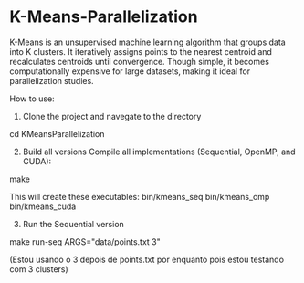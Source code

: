 # K-Means-Parallelization
K-Means is an unsupervised machine learning algorithm that groups data into K clusters. It iteratively assigns points to the nearest centroid and recalculates centroids until convergence. Though simple, it becomes computationally expensive for large datasets, making it ideal for parallelization studies.

How to use:
1. Clone the project and navegate to the directory

cd KMeansParallelization


2. Build all versions
Compile all implementations (Sequential, OpenMP, and CUDA):

make 

This will create these executables:
bin/kmeans_seq
bin/kmeans_omp
bin/kmeans_cuda

3. Run the Sequential version

make run-seq ARGS="data/points.txt 3"

(Estou usando o 3 depois de points.txt por enquanto pois estou testando com 3 clusters)